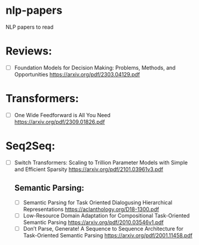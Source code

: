 # nlp-papers
NLP papers to read

# Reviews:

- [ ] Foundation Models for Decision Making: Problems, Methods, and Opportunities https://arxiv.org/pdf/2303.04129.pdf

# Transformers:

- [ ] One Wide Feedforward is All You Need https://arxiv.org/pdf/2309.01826.pdf

# Seq2Seq:

- [ ] Switch Transformers: Scaling to Trillion Parameter Models with Simple and Efficient Sparsity https://arxiv.org/pdf/2101.03961v3.pdf

    ## Semantic Parsing:

    - [ ] Semantic Parsing for Task Oriented Dialogusing Hierarchical Representations https://aclanthology.org/D18-1300.pdf
    - [ ] Low-Resource Domain Adaptation for Compositional Task-Oriented Semantic Parsing https://arxiv.org/pdf/2010.03546v1.pdf
    - [ ] Don’t Parse, Generate! A Sequence to Sequence Architecture for Task-Oriented Semantic Parsing https://arxiv.org/pdf/2001.11458.pdf
